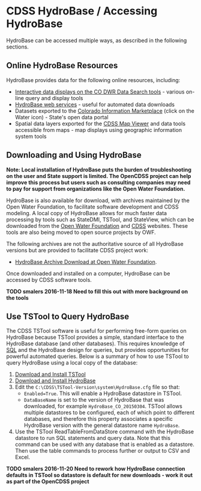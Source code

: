 # CDSS HydroBase / Accessing HydroBase

HydroBase can be accessed multiple ways, as described in the following sections.

## Online HydroBase Resources

HydroBase provides data for the following online resources, including:

* [Interactive data displays on the CO DWR Data Search tools](http://water.state.co.us/DataMaps/DataSearch/Pages/DataSearch.aspx) - various
on-line query and display tools
* [HydroBase web services](http://water.state.co.us/DataMaps/WebServices/Pages/WebServices.aspx) - useful for automated data downloads
* Datasets exported to the [Colorado Information Marketplace](http://data.colorado.gov) (click on the Water icon) - State's open data portal
* Spatial data layers exported for the [CDSS Map Viewer](http://cdss.state.co.us/onlineTools/Pages/MapViewer.aspx) and data tools accessible from maps - map
displays using geographic information system tools

## Downloading and Using HydroBase

**Note:  Local installation of HydroBase puts the burden of troubleshooting on the user and State support
is limited.  The OpenCDSS project can help improve this process but users such as consulting companies may need to pay for support from
organizations like the Open Water Foundation.**

HydroBase is also available for download, with archives maintained by the Open Water Foundation, to facilitate software development and CDSS modeling.
A local copy of HydroBase allows for much faster data processing by tools such as StateDMI, TSTool, and StateView, which can be downloaded
from the [Open Water Foundation](http://openwaterfoundation.org/software-tools/colorados-decision-support-systems) and
[CDSS](http://cdss.state.co.us/software/Pages/SoftwareHome.aspx) websites.  These tools are also being moved to open source projects by OWF.

The following archives are not the authoritative source of all HydroBase versions but are provided to facilitate CDSS project work:

* [HydroBase Archive Download at Open Water Foundation](https://sites.google.com/site/cdssstaging/hydrobase/download).

Once downloaded and installed on a computer, HydroBase can be accessed by CDSS software tools.

**TODO smalers 2016-11-18 Need to fill this out with more background on the tools**

## Use TSTool to Query HydroBase

The CDSS TSTool software is useful for performing free-form queries on HydroBase because TSTool
provides a simple, standard interface to the HydroBase database (and other databases).
This requires knowledge of [SQL](https://en.wikipedia.org/wiki/SQL) and the HydroBase design for queries,
but provides opportunities for powerful automated queries.
Below is a summary of how to use TSTool to query HydroBase using a local copy of the database:

1. [Download and Install TSTool](http://openwaterfoundation.org/software-tools/tstool)
2. [Download and Install HydroBase](https://sites.google.com/site/cdssstaging/hydrobase/download)
3. Edit the `C:\CDSS\TSTool-Version\system\HydroBase.cfg` file so that:
	* `Enabled=True`.  This will enable a HydroBase datastore in TSTool.
	* `DataBaseName` is set to the version of HydroBase that was downloaded, for example `HydroBase_CO_20150304`.
	TSTool allows multiple datastores to be configured, each of which point to different databases, and
	therefore this property associates a specific HydroBase version with the general datastore name `HydroBase`.
4. Use the TSTool ReadTableFromDataStore command with the HydroBase datastore to run SQL statements and query data.
Note that this command can be used with any database that is enabled as a datastore.
Then use the table commands to process further or output to CSV and Excel.

**TODO smalers 2016-11-20 Need to rework how HydroBase connection defaults in TSTool so datastore is default for new downloads - work it
out as part of the OpenCDSS project**
